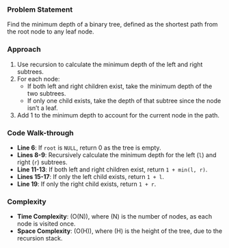 ### Problem Statement
Find the minimum depth of a binary tree, defined as the shortest path from the root node to any leaf node.

### Approach
1. Use recursion to calculate the minimum depth of the left and right subtrees.
2. For each node:
   - If both left and right children exist, take the minimum depth of the two subtrees.
   - If only one child exists, take the depth of that subtree since the node isn’t a leaf.
3. Add 1 to the minimum depth to account for the current node in the path.

### Code Walk-through
- **Line 6**: If `root` is `NULL`, return 0 as the tree is empty.
- **Lines 8-9**: Recursively calculate the minimum depth for the left (`l`) and right (`r`) subtrees.
- **Line 11-13**: If both left and right children exist, return `1 + min(l, r)`.
- **Lines 15-17**: If only the left child exists, return `1 + l`.
- **Line 19**: If only the right child exists, return `1 + r`.

### Complexity
- **Time Complexity**: \(O(N)\), where \(N\) is the number of nodes, as each node is visited once.
- **Space Complexity**: \(O(H)\), where \(H\) is the height of the tree, due to the recursion stack.
